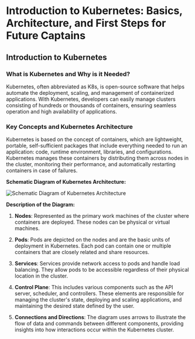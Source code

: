 # Introduction to Kubernetes: Basics, Architecture, and First Steps for Future Captains

## Introduction to Kubernetes

### What is Kubernetes and Why is it Needed?

Kubernetes, often abbreviated as K8s, is open-source software that helps automate the deployment, scaling, and management of containerized applications. With Kubernetes, developers can easily manage clusters consisting of hundreds or thousands of containers, ensuring seamless operation and high availability of applications.

### Key Concepts and Kubernetes Architecture

Kubernetes is based on the concept of containers, which are lightweight, portable, self-sufficient packages that include everything needed to run an application: code, runtime environment, libraries, and configurations. Kubernetes manages these containers by distributing them across nodes in the cluster, monitoring their performance, and automatically restarting containers in case of failures.

**Schematic Diagram of Kubernetes Architecture:**

![Schematic Diagram of Kubernetes Architecture](link_to_Kubernetes_diagram_image)

**Description of the Diagram:**

1. **Nodes**: Represented as the primary work machines of the cluster where containers are deployed. These nodes can be physical or virtual machines.

2. **Pods**: Pods are depicted on the nodes and are the basic units of deployment in Kubernetes. Each pod can contain one or multiple containers that are closely related and share resources.

3. **Services**: Services provide network access to pods and handle load balancing. They allow pods to be accessible regardless of their physical location in the cluster.

4. **Control Plane**: This includes various components such as the API server, scheduler, and controllers. These elements are responsible for managing the cluster's state, deploying and scaling applications, and maintaining the desired state defined by the user.

5. **Connections and Directions**: The diagram uses arrows to illustrate the flow of data and commands between different components, providing insights into how interactions occur within the Kubernetes cluster.
